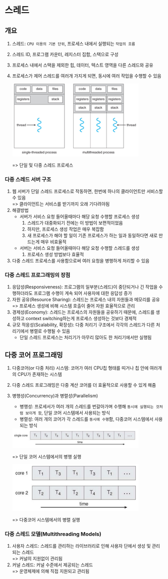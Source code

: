 # 스레드
## 개요
1. 스레드: `CPU 이용의 기본 단위`, 프로세스 내에서 실행되는 `작업의 흐름`
2. 스레드 ID, 프로그램 카운터, 레지스터 집합, 스택으로 구성
3. 프로세스 내에서 스택을 제외한 힙, 데이터, 텍스트 영역을 다른 스레드와 공유
4. 프로세스가 제어 스레드를 여러개 가지게 되면, 동시에 여러 작업을 수행할 수 있음

    <img src="./image/multi_thread.PNG" alt="multi_thread" width="400" style="max-width:100%"/>     
    
    => 단일 및 다중 스레드 프로세스

### 다중 스레드 서버 구조
1. 웹 서버가 단일 스레드 프로세스로 작동하면, 한번에 하나의 클라이언트만 서비스할 수 있음       
    => 클라이언트는 서비스를 받기까지 오래 기다려야됨
2. 해결방법
    - 서버가 서비스 요청 들어올때마다 해당 요청 수행할 프로세스 생성
        1. 스레드가 대중화되기 전에는 이 방법이 보편적이었음
        2. 하지만, 프로세스 생성 작업은 매우 복잡함
        3. 새 프로세스가 해야 할 일이 기존 프로세스가 하는 일과 동일하다면 새로 만드는게 매우 비효율적
    - 서버는 서비스 요청 들어올때마다 해당 요청 수행할 스레드를 생성
        1. 프로세스 생성 방법보다 효율적
3. 다중 스레드 프로세스를 사용함으로써 여러 요청을 병행하게 처리할 수 있음

### 다중 스레드 프로그래밍의 장점
1. 응답성(Responsiveness): 프로그램의 일부분(스레드)이 중단되거나 긴 작업을 수행하더라도 프로그램 수행이 게속 되어 사용자에 대한 응답성 증가
2. 자원 공유(Resource Sharing): 스레드는 프로세스 내의 자원들과 메모리를 공유       
    => 프로세스 생성에 비해 시스템 호출이 줄어 자원 효율적으로 관리
3. 경제성(Economy): 스레드는 프로세스의 자원들을 공유하기 때문에, 스레드를 생성하고 context switching하는게 프로세스 생성하는 것보다 경제적
4. 규모 적응성(Scalability, 확장성): 다중 처리기 구조에서 각각의 스레드가 다른 처리기에서 병렬로 수행될 수 있음     
    - 단일 스레드 프로세스는 처리기가 아무리 많아도 한 처리기에서만 실행됨

## 다중 코어 프로그래밍
1. 다중코어(or 다중 처리) 시스템: 코어가 여러 CPU칩 형태를 띠거나 칩 안에 여러개의 CPU가 존재하는 시스템
2. 다중 스레드 프로그래밍은 다중 계산 코어를 더 효율적으로 사용할 수 있게 해줌
3. 병행성(Concurrency)과 병렬성(Parallelism)
    - 병행성: 프로세서가 여러 개의 스레드를 번갈아가며 수행해 `동시에 실행되는 것처럼 보이게 함`, 단일 코어 시스템에서 사용되는 방식
    - 병렬성: 여러 개의 코어가 각 스레드를 `동시에 수행`함, 다중코어 시스템에서 사용되는 방식
    
    <img src="./image/single_core.PNG" alt="single_core" width="400" style="max-width:100%"/>       
        
    => 단일 코어 시스템에서의 병행 실행

    <img src="./image/multi_core.PNG" alt="multi_core" width="400" style="max-width:100%"/>     
        
    => 다중코어 시스템에서의 병렬 실행

### 다중 스레드 모델(Multithreading Models)
1. 사용자 스레드: 스레드를 관리하는 라이브러리로 인해 사용자 단에서 생성 및 관리되는 스레드       
    => 커널의 지원없이 관리됨   
2. 커널 스레드: 커널 수준에서 제공되는 스레드     
    => 운영체제에 의해 직접 지원되고 관리됨
